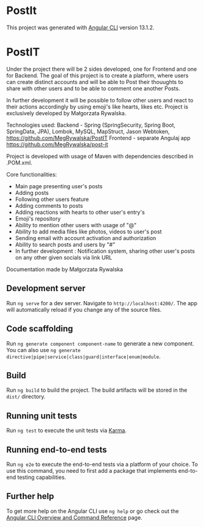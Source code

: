 # PostIt

This project was generated with [Angular CLI](https://github.com/angular/angular-cli) version 13.1.2.
# PostIT

Under the project there will be 2 sides developed, one for Frontend and one for Backend.
The goal of this project is to create a platform, where users can create distinct accounts and will be able to Post their thouughts to share with other users
and to be able to comment one another Posts.

In further development it will be possible to follow other users and react to their actions accordingly by using emoji's like hearts, likes etc.
Project is exclusively developed by Małgorzata Rywalska.

Technologies used:
Backend - Spring (SpringSecurity, Spring Boot, SpringData, JPA), Lombok, MySQL, MapStruct, Jason Webtoken, https://github.com/MegRywalska/PostIT
Frontend - separate Angulaj app https://github.com/MegRywalska/post-it

Project is developed with usage of Maven with dependencies described in .POM.xml.

Core functionalities:
- Main page presenting user's posts
- Adding posts
- Following other users feature
- Adding comments to posts
- Adding reactions with hearts to other user's entry's
- Emoji's repository
- Ability to mention other users with usage of "@"
- Ability to add media files like photos, videos to user's post
- Sending email with account activation and authorization
- Ability to search posts and users by "#" 
- In further development : Notification system, sharing other user's posts on any other given socials via link URL

Documentation made by Małgorzata Rywalska
## Development server

Run `ng serve` for a dev server. Navigate to `http://localhost:4200/`. The app will automatically reload if you change any of the source files.

## Code scaffolding

Run `ng generate component component-name` to generate a new component. You can also use `ng generate directive|pipe|service|class|guard|interface|enum|module`.

## Build

Run `ng build` to build the project. The build artifacts will be stored in the `dist/` directory.

## Running unit tests

Run `ng test` to execute the unit tests via [Karma](https://karma-runner.github.io).

## Running end-to-end tests

Run `ng e2e` to execute the end-to-end tests via a platform of your choice. To use this command, you need to first add a package that implements end-to-end testing capabilities.

## Further help

To get more help on the Angular CLI use `ng help` or go check out the [Angular CLI Overview and Command Reference](https://angular.io/cli) page.
